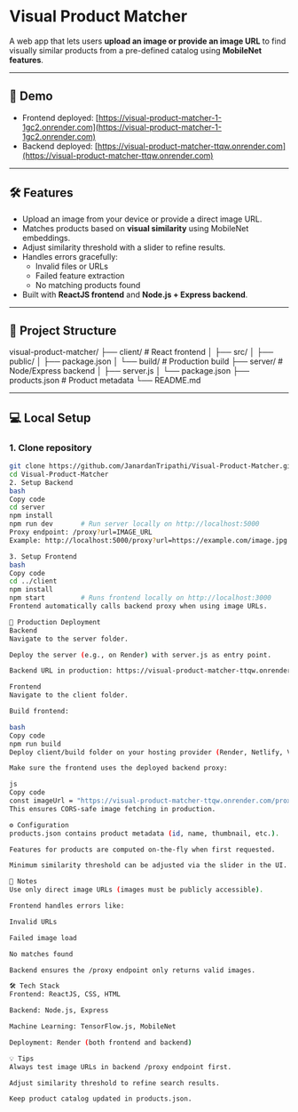 # Visual Product Matcher

A web app that lets users **upload an image or provide an image URL** to find visually similar products from a pre-defined catalog using **MobileNet features**.

---

## 🌟 Demo

- Frontend deployed: [https://visual-product-matcher-1-1gc2.onrender.com](https://visual-product-matcher-1-1gc2.onrender.com)
- Backend deployed: [https://visual-product-matcher-ttqw.onrender.com](https://visual-product-matcher-ttqw.onrender.com)

---

## 🛠 Features

- Upload an image from your device or provide a direct image URL.
- Matches products based on **visual similarity** using MobileNet embeddings.
- Adjust similarity threshold with a slider to refine results.
- Handles errors gracefully:
  - Invalid files or URLs
  - Failed feature extraction
  - No matching products found
- Built with **ReactJS frontend** and **Node.js + Express backend**.

---

## 📁 Project Structure

visual-product-matcher/
├── client/ # React frontend
│ ├── src/
│ ├── public/
│ ├── package.json
│ └── build/ # Production build
├── server/ # Node/Express backend
│ ├── server.js
│ └── package.json
├── products.json # Product metadata
└── README.md

---

## 💻 Local Setup

### 1. Clone repository

```bash
git clone https://github.com/JanardanTripathi/Visual-Product-Matcher.git
cd Visual-Product-Matcher
2. Setup Backend
bash
Copy code
cd server
npm install
npm run dev       # Run server locally on http://localhost:5000
Proxy endpoint: /proxy?url=IMAGE_URL
Example: http://localhost:5000/proxy?url=https://example.com/image.jpg

3. Setup Frontend
bash
Copy code
cd ../client
npm install
npm start         # Runs frontend locally on http://localhost:3000
Frontend automatically calls backend proxy when using image URLs.

🚀 Production Deployment
Backend
Navigate to the server folder.

Deploy the server (e.g., on Render) with server.js as entry point.

Backend URL in production: https://visual-product-matcher-ttqw.onrender.com

Frontend
Navigate to the client folder.

Build frontend:

bash
Copy code
npm run build
Deploy client/build folder on your hosting provider (Render, Netlify, Vercel, etc.).

Make sure the frontend uses the deployed backend proxy:

js
Copy code
const imageUrl = "https://visual-product-matcher-ttqw.onrender.com/proxy?url=EXTERNAL_IMAGE_URL";
This ensures CORS-safe image fetching in production.

⚙️ Configuration
products.json contains product metadata (id, name, thumbnail, etc.).

Features for products are computed on-the-fly when first requested.

Minimum similarity threshold can be adjusted via the slider in the UI.

📝 Notes
Use only direct image URLs (images must be publicly accessible).

Frontend handles errors like:

Invalid URLs

Failed image load

No matches found

Backend ensures the /proxy endpoint only returns valid images.

🛠 Tech Stack
Frontend: ReactJS, CSS, HTML

Backend: Node.js, Express

Machine Learning: TensorFlow.js, MobileNet

Deployment: Render (both frontend and backend)

💡 Tips
Always test image URLs in backend /proxy endpoint first.

Adjust similarity threshold to refine search results.

Keep product catalog updated in products.json.

